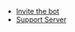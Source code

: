 * [Invite the bot](https://discord.com/api/oauth2/authorize?client_id=673994042450903089&scope=bot+applications.commands&permissions=347200)
* [Support Server](https://discord.gg/MTwj6wG)
